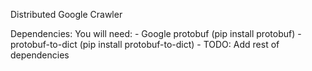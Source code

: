 Distributed Google Crawler

Dependencies:
You will need:
	- Google protobuf (pip install protobuf)
	- protobuf-to-dict (pip install protobuf-to-dict)
	- TODO: Add rest of dependencies


